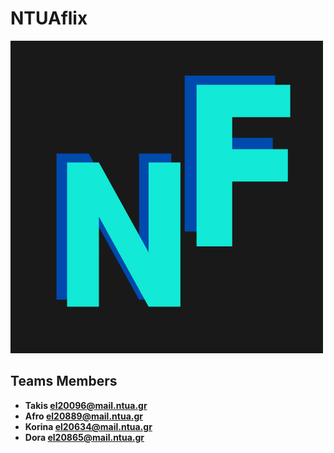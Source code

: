  # NTUAflix


![Logo](front-end/public/big_logo.png)



## Teams Members 



 

- **Takis  [el20096@mail.ntua.gr](https://github.com/ntua-el20096)**  
- **Afro [el20889@mail.ntua.gr](https://github.com/ntua-el20889)**  
- **Korina [el20634@mail.ntua.gr](https://github.com/ntua-el20634)**  
- **Dora [el20865@mail.ntua.gr](https://github.com/ntua-el20865)**  

